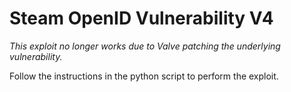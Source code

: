 # Steam OpenID Vulnerability V4
*This exploit no longer works due to Valve patching the underlying vulnerability.*

Follow the instructions in the python script to perform the exploit.
